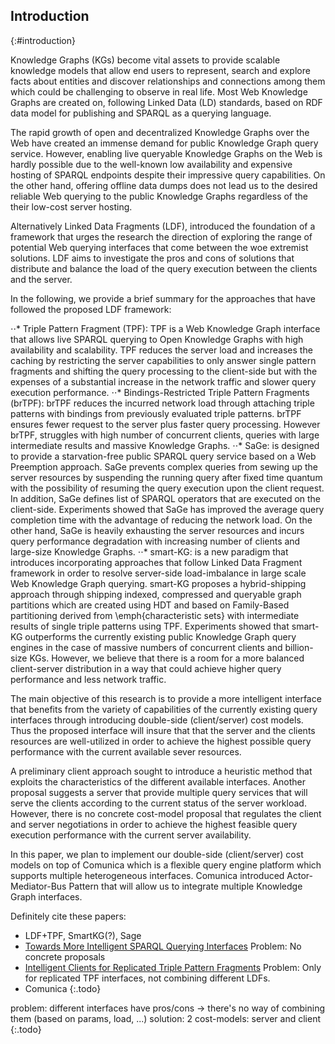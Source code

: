 ## Introduction
{:#introduction}


Knowledge Graphs (KGs) become vital assets to provide scalable knowledge models that allow end users to represent, search and explore facts about entities and discover relationships and connections among them which could be challenging to observe in real life. Most Web Knowledge Graphs are created on, following Linked Data (LD) standards, based on RDF data model for publishing and SPARQL as a querying language. 

The rapid growth of open and decentralized Knowledge Graphs over the Web have created an immense demand for public Knowledge Graph query service. However, enabling live queryable Knowledge Graphs on the Web is hardly possible due to the well-known low availability and expensive hosting of SPARQL endpoints despite their impressive query capabilities. On the other hand, offering offline data dumps does not lead us to the desired reliable Web querying to the public Knowledge Graphs regardless of the their low-cost server hosting.

Alternatively Linked Data Fragments (LDF), introduced the foundation of a framework that urges the research the direction of exploring the range of potential Web querying interfaces that come between the woe extremist solutions. LDF aims to investigate the pros and cons of solutions that distribute and balance the load of the query execution between the clients and the server. 

In the following, we provide a brief summary for the approaches that have followed the proposed LDF framework:


⋅⋅* Triple Pattern Fragment (TPF): TPF is a Web Knowledge Graph interface that allows live SPARQL querying to Open Knowledge Graphs with high availability and scalability. TPF reduces the server load and increases the caching by restricting the server capabilities to only answer single pattern fragments and shifting the query processing to the client-side but with the expenses of a substantial increase in the network traffic and slower query execution performance.
⋅⋅* Bindings-Restricted Triple Pattern Fragments (brTPF): brTPF reduces the incurred network load through attaching triple patterns with bindings from previously evaluated triple patterns. brTPF ensures fewer request to the server plus faster query processing. However brTPF, struggles with high number of concurrent clients, queries with large intermediate results and massive Knowledge Graphs.
⋅⋅* SaGe: is designed to provide a starvation-free public SPARQL query service based on a Web Preemption approach. SaGe prevents complex queries from sewing up the server resources by suspending the running query after fixed time quantum with the possibility of resuming the query execution upon the client request. In addition, SaGe defines list of SPARQL operators that are executed on the client-side. Experiments showed that SaGe has improved the average query completion time with the advantage of reducing the network load. On the other hand, SaGe is heavily exhausting the server resources and incurs query performance degradation with increasing number of clients and large-size Knowledge Graphs. 
⋅⋅* smart-KG: is a new paradigm that introduces incorporating approaches that follow Linked Data Fragment framework in order to resolve server-side load-imbalance in large scale Web Knowledge Graph querying. smart-KG proposes a hybrid-shipping approach through shipping indexed, compressed and queryable graph partitions which are created using HDT and based on Family-Based partitioning derived from \emph{characteristic sets} with intermediate results of single triple patterns using TPF.
Experiments showed that smart-KG outperforms the currently existing public Knowledge Graph query engines in the case of massive numbers of concurrent clients and billion-size KGs. However, we believe that there is a room for a more balanced client-server distribution in a way that could achieve higher query performance and less network traffic.



The main objective of this research is to provide a more intelligent interface that benefits from the variety of capabilities of the currently existing query interfaces through introducing double-side (client/server) cost models. Thus the proposed interface will insure that that the server and the clients resources are well-utilized in order to achieve the highest possible query performance with the current available sever resources. 

A preliminary client approach sought to introduce a heuristic method that exploits the characteristics of the different available interfaces. Another proposal suggests a server that provide multiple query services that will serve the clients according to the current status of the server workload. However, there is no concrete cost-model proposal that regulates the client and server negotiations in order to achieve the highest feasible query execution performance with the current server availability.

In this paper, we plan to implement our double-side (client/server) cost models on top of Comunica which is a flexible query engine platform which supports multiple heterogeneous interfaces. Comunica introduced Actor-Mediator-Bus Pattern that will allow us to integrate multiple Knowledge Graph  interfaces.

Definitely cite these papers:
* LDF+TPF, SmartKG(?), Sage
* [Towards More Intelligent SPARQL Querying Interfaces](https://cpb-ap-se2.wpmucdn.com/blogs.auckland.ac.nz/dist/b/412/files/2019/10/paper_421.pdf)
    Problem: No concrete proposals
* [Intelligent Clients for Replicated Triple Pattern Fragments](https://link.springer.com/chapter/10.1007/978-3-319-93417-4_26)
    Problem: Only for replicated TPF interfaces, not combining different LDFs.
* Comunica
{:.todo}

problem: different interfaces have pros/cons -> there's no way of combining them (based on params, load, ...)
solution: 2 cost-models: server and client
{:.todo}
